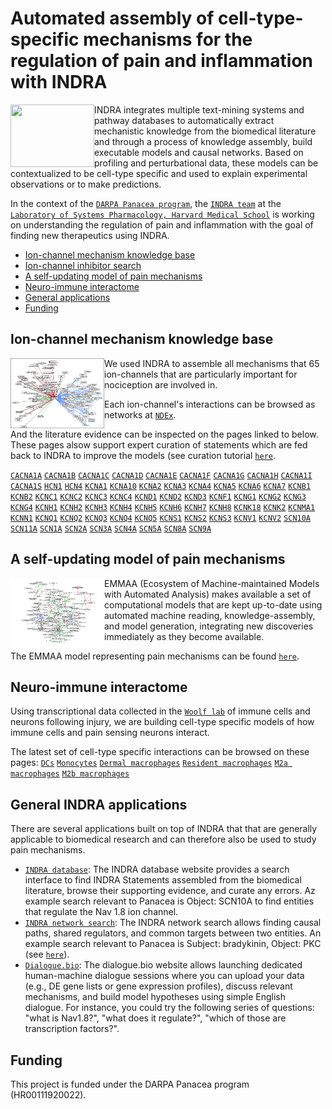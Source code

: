 Automated assembly of cell-type-specific mechanisms for the regulation of pain and inflammation with INDRA
==========================================================================================================

<img align="left" src="https://raw.githubusercontent.com/sorgerlab/indra/master/doc/indra_logo.png" width="134" height="100" />
INDRA integrates multiple text-mining systems and pathway databases to
automatically extract mechanistic knowledge from the biomedical literature and
through a process of knowledge assembly, build
executable models and causal networks. Based on profiling and perturbational
data, these models can be contextualized to be cell-type specific and used to
explain experimental observations or to make predictions.



In the context of the [`DARPA Panacea program`](https://www.darpa.mil/program/panacea),
the [`INDRA team`](https://indralab.github.io/) at the
[`Laboratory of Systems Pharmacology, Harvard Medical School`](https://hits.harvard.edu/)
is working on understanding the regulation of pain and inflammation with the
goal of finding new therapeutics using INDRA.

- [Ion-channel mechanism knowledge base](#ion-channel-kb)
- [Ion-channel inhibitor search](#ion-channel-inhibitor-search)
- [A self-updating model of pain mechanisms](#pain-machine)
- [Neuro-immune interactome](#neuroimmune)
- [General applications](#general)
- [Funding](#funding)

Ion-channel mechanism knowledge base
------------------------------------

<img align="left" src="https://raw.githubusercontent.com/indralab/panacea_indra/website/docs/ion_channel_kb_network.png" width="150" height="112" />

We used INDRA to assemble all mechanisms that 65 ion-channels that are
particularly important for nociception are involved in.

Each ion-channel's interactions can be browsed as networks at
[`NDEx`](http://ndexbio.org/#/networkset/8f22b3bf-21d8-11ea-bb65-0ac135e8bacf).

And the literature evidence can be inspected on the pages linked to below. These
pages alsow support expert curation of statements which are fed back to INDRA
to improve the models (see curation tutorial
[`here`](https://indra.readthedocs.io/en/latest/tutorials/html_curation.html).

[`CACNA1A`](https://bigmech.s3.amazonaws.com/panacea/ion_channels/CACNA1A.html)
[`CACNA1B`](https://bigmech.s3.amazonaws.com/panacea/ion_channels/CACNA1B.html)
[`CACNA1C`](https://bigmech.s3.amazonaws.com/panacea/ion_channels/CACNA1C.html)
[`CACNA1D`](https://bigmech.s3.amazonaws.com/panacea/ion_channels/CACNA1D.html)
[`CACNA1E`](https://bigmech.s3.amazonaws.com/panacea/ion_channels/CACNA1E.html)
[`CACNA1F`](https://bigmech.s3.amazonaws.com/panacea/ion_channels/CACNA1F.html)
[`CACNA1G`](https://bigmech.s3.amazonaws.com/panacea/ion_channels/CACNA1G.html)
[`CACNA1H`](https://bigmech.s3.amazonaws.com/panacea/ion_channels/CACNA1H.html)
[`CACNA1I`](https://bigmech.s3.amazonaws.com/panacea/ion_channels/CACNA1I.html)
[`CACNA1S`](https://bigmech.s3.amazonaws.com/panacea/ion_channels/CACNA1S.html)
[`HCN1`](https://bigmech.s3.amazonaws.com/panacea/ion_channels/HCN1.html)
[`HCN4`](https://bigmech.s3.amazonaws.com/panacea/ion_channels/HCN4.html)
[`KCNA1`](https://bigmech.s3.amazonaws.com/panacea/ion_channels/KCNA1.html)
[`KCNA10`](https://bigmech.s3.amazonaws.com/panacea/ion_channels/KCNA10.html)
[`KCNA2`](https://bigmech.s3.amazonaws.com/panacea/ion_channels/KCNA2.html)
[`KCNA3`](https://bigmech.s3.amazonaws.com/panacea/ion_channels/KCNA3.html)
[`KCNA4`](https://bigmech.s3.amazonaws.com/panacea/ion_channels/KCNA4.html)
[`KCNA5`](https://bigmech.s3.amazonaws.com/panacea/ion_channels/KCNA5.html)
[`KCNA6`](https://bigmech.s3.amazonaws.com/panacea/ion_channels/KCNA6.html)
[`KCNA7`](https://bigmech.s3.amazonaws.com/panacea/ion_channels/KCNA7.html)
[`KCNB1`](https://bigmech.s3.amazonaws.com/panacea/ion_channels/KCNB1.html)
[`KCNB2`](https://bigmech.s3.amazonaws.com/panacea/ion_channels/KCNB2.html)
[`KCNC1`](https://bigmech.s3.amazonaws.com/panacea/ion_channels/KCNC1.html)
[`KCNC2`](https://bigmech.s3.amazonaws.com/panacea/ion_channels/KCNC2.html)
[`KCNC3`](https://bigmech.s3.amazonaws.com/panacea/ion_channels/KCNC3.html)
[`KCNC4`](https://bigmech.s3.amazonaws.com/panacea/ion_channels/KCNC4.html)
[`KCND1`](https://bigmech.s3.amazonaws.com/panacea/ion_channels/KCND1.html)
[`KCND2`](https://bigmech.s3.amazonaws.com/panacea/ion_channels/KCND2.html)
[`KCND3`](https://bigmech.s3.amazonaws.com/panacea/ion_channels/KCND3.html)
[`KCNF1`](https://bigmech.s3.amazonaws.com/panacea/ion_channels/KCNF1.html)
[`KCNG1`](https://bigmech.s3.amazonaws.com/panacea/ion_channels/KCNG1.html)
[`KCNG2`](https://bigmech.s3.amazonaws.com/panacea/ion_channels/KCNG2.html)
[`KCNG3`](https://bigmech.s3.amazonaws.com/panacea/ion_channels/KCNG3.html)
[`KCNG4`](https://bigmech.s3.amazonaws.com/panacea/ion_channels/KCNG4.html)
[`KCNH1`](https://bigmech.s3.amazonaws.com/panacea/ion_channels/KCNH1.html)
[`KCNH2`](https://bigmech.s3.amazonaws.com/panacea/ion_channels/KCNH2.html)
[`KCNH3`](https://bigmech.s3.amazonaws.com/panacea/ion_channels/KCNH3.html)
[`KCNH4`](https://bigmech.s3.amazonaws.com/panacea/ion_channels/KCNH4.html)
[`KCNH5`](https://bigmech.s3.amazonaws.com/panacea/ion_channels/KCNH5.html)
[`KCNH6`](https://bigmech.s3.amazonaws.com/panacea/ion_channels/KCNH6.html)
[`KCNH7`](https://bigmech.s3.amazonaws.com/panacea/ion_channels/KCNH7.html)
[`KCNH8`](https://bigmech.s3.amazonaws.com/panacea/ion_channels/KCNH8.html)
[`KCNK18`](https://bigmech.s3.amazonaws.com/panacea/ion_channels/KCNK18.html)
[`KCNK2`](https://bigmech.s3.amazonaws.com/panacea/ion_channels/KCNK2.html)
[`KCNMA1`](https://bigmech.s3.amazonaws.com/panacea/ion_channels/KCNMA1.html)
[`KCNN1`](https://bigmech.s3.amazonaws.com/panacea/ion_channels/KCNN1.html)
[`KCNQ1`](https://bigmech.s3.amazonaws.com/panacea/ion_channels/KCNQ1.html)
[`KCNQ2`](https://bigmech.s3.amazonaws.com/panacea/ion_channels/KCNQ2.html)
[`KCNQ3`](https://bigmech.s3.amazonaws.com/panacea/ion_channels/KCNQ3.html)
[`KCNQ4`](https://bigmech.s3.amazonaws.com/panacea/ion_channels/KCNQ4.html)
[`KCNQ5`](https://bigmech.s3.amazonaws.com/panacea/ion_channels/KCNQ5.html)
[`KCNS1`](https://bigmech.s3.amazonaws.com/panacea/ion_channels/KCNS1.html)
[`KCNS2`](https://bigmech.s3.amazonaws.com/panacea/ion_channels/KCNS2.html)
[`KCNS3`](https://bigmech.s3.amazonaws.com/panacea/ion_channels/KCNS3.html)
[`KCNV1`](https://bigmech.s3.amazonaws.com/panacea/ion_channels/KCNV1.html)
[`KCNV2`](https://bigmech.s3.amazonaws.com/panacea/ion_channels/KCNV2.html)
[`SCN10A`](https://bigmech.s3.amazonaws.com/panacea/ion_channels/SCN10A.html)
[`SCN11A`](https://bigmech.s3.amazonaws.com/panacea/ion_channels/SCN11A.html)
[`SCN1A`](https://bigmech.s3.amazonaws.com/panacea/ion_channels/SCN1A.html)
[`SCN2A`](https://bigmech.s3.amazonaws.com/panacea/ion_channels/SCN2A.html)
[`SCN3A`](https://bigmech.s3.amazonaws.com/panacea/ion_channels/SCN3A.html)
[`SCN4A`](https://bigmech.s3.amazonaws.com/panacea/ion_channels/SCN4A.html)
[`SCN5A`](https://bigmech.s3.amazonaws.com/panacea/ion_channels/SCN5A.html)
[`SCN8A`](https://bigmech.s3.amazonaws.com/panacea/ion_channels/SCN8A.html)
[`SCN9A`](https://bigmech.s3.amazonaws.com/panacea/ion_channels/SCN9A.html)

A self-updating model of pain mechanisms
----------------------------------------

<img align="left" src="https://raw.githubusercontent.com/indralab/panacea_indra/website/docs/painmachine_image.png" width="150" height="112" />
EMMAA (Ecosystem of Machine-maintained Models with Automated Analysis) makes
available a set of
computational models that are kept up-to-date using automated machine reading,
knowledge-assembly, and model generation, integrating new discoveries
immediately as they become available.

The EMMAA model representing pain mechanisms can be found
[`here`](https://emmaa.indra.bio/dashboard/painmachine).

Neuro-immune interactome
------------------------
Using transcriptional data collected in the [`Woolf lab`](https://kirbyneuro.org/WoolfLab/)
of immune cells and neurons following injury, we are building
cell-type specific models of how immune cells and pain sensing neurons interact.

The latest set of cell-type specific interactions can be browsed on these pages:
[`DCs`](https://bigmech.s3.amazonaws.com/panacea/neuroimmune/dcs.html)
[`Monocytes`](https://bigmech.s3.amazonaws.com/panacea/neuroimmune/monocytes.html)
[`Dermal macrophages`](https://bigmech.s3.amazonaws.com/panacea/neuroimmune/dermal_macs.html)
[`Resident macrophages`](https://bigmech.s3.amazonaws.com/panacea/neuroimmune/resident_macs.html)
[`M2a macrophages`](https://bigmech.s3.amazonaws.com/panacea/neuroimmune/m2a.html)
[`M2b macrophages`](https://bigmech.s3.amazonaws.com/panacea/neuroimmune/m2b.html)

General INDRA applications
--------------------------
There are several applications built on top of INDRA that that are generally
applicable to biomedical research and can therefore also be used to study pain
mechanisms.
- [`INDRA database`](https://db.indra.bio): The INDRA database website provides
  a search interface to find INDRA Statements assembled from the biomedical
  literature, browse their supporting evidence, and curate any errors.  Az
  example search relevant to Panacea is Object: SCN10A to find entities that
  regulate the Nav 1.8 ion channel.
- [`INDRA network search`](https://network.indra.bio): The INDRA network search
  allows finding causal paths, shared regulators, and common targets between
  two entities. An example search relevant to Panacea is Subject: bradykinin,
  Object: PKC (see [`here`](https://network.indra.bio/query?query=2094257329)).
- [`Dialogue.bio`](http://dialogue.bio): The dialogue.bio website allows
  launching dedicated human-machine dialogue sessions where you can upload your
  data (e.g., DE gene lists or gene expression profiles), discuss relevant
  mechanisms, and build model hypotheses using simple English dialogue.
  For instance, you could try the following series of questions:
  "what is Nav1.8?", "what does it regulate?",
  "which of those are transcription factors?".

Funding
-------
This project is funded under the DARPA Panacea program (HR00111920022).
